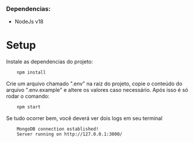 ### Dependencias:

- NodeJs v18

# Setup

Instale as dependencias do projeto:

```bash
    npm install
```

Crie um arquivo chamado ".env" na raiz do projeto, copie o conteúdo do arquivo ".env.example" e altere os valores caso necessário. Após isso é só rodar o comando:

```bash
    npm start
```

Se tudo ocorrer bem, você deverá ver dois logs em seu terminal

```log
    MongoDB connection established!
    Server running on http://127.0.0.1:3000/
```
